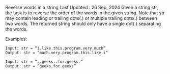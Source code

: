 Reverse words in a string
Last Updated : 26 Sep, 2024
Given a string str, the task is to reverse the order of the words in the given string. 
Note that str may contain leading or trailing dots(.) or multiple trailing dots(.) between two words. 
The returned string should only have a single dot(.) separating the words.

Examples:

    Input: str = “i.like.this.program.very.much” 
    Output: str = “much.very.program.this.like.i” 

    Input: str = ”..geeks..for.geeks.” 
    Output: str = “geeks.for.geeks”